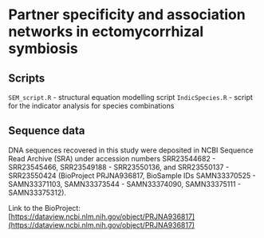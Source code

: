 # Partner specificity and association networks in ectomycorrhizal symbiosis

## Scripts

`SEM_script.R` - structural equation modelling script
`IndicSpecies.R` - script for the indicator analysis for species combinations

## Sequence data

DNA sequences recovered in this study were deposited in NCBI Sequence Read Archive (SRA) under accession numbers SRR23544682 - SRR23545466, SRR23549188 - SRR23550136, and SRR23550137 - SRR23550424 (BioProject PRJNA936817, BioSample IDs SAMN33370525 - SAMN33371103, SAMN33373544 - SAMN33374090, SAMN33375111 - SAMN33375312).

Link to the BioProject: [https://dataview.ncbi.nlm.nih.gov/object/PRJNA936817](https://dataview.ncbi.nlm.nih.gov/object/PRJNA936817)
